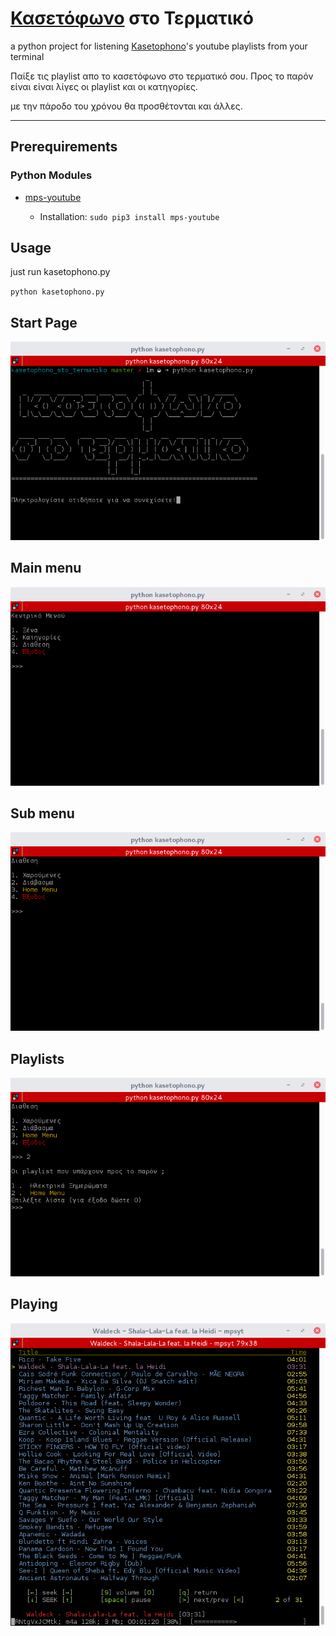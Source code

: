 # [Κασετόφωνο](http://www.kasetophono.com) στο Τερματικό

a python project for listening [Kasetophono](http://www.kasetophono.com)'s youtube playlists from your terminal

Παίξε τις playlist απο το κασετόφωνο στο τερματικό σου. Προς το παρόν είναι είναι λίγες οι playlist και οι κατηγορίες.

με την πάροδο του χρόνου θα προσθέτονται και άλλες.

---

## Prerequirements

### Python Modules

* [mps-youtube](https://github.com/mps-youtube/)

  * Installation:
    `sudo pip3 install mps-youtube`


## Usage

just run kasetophono.py

`python kasetophono.py`

## Start Page

![](/assets/start.png)

## Main menu

![](/assets/mainmenu.png)

## Sub menu

![](/assets/submenu.png)

## Playlists

![](/assets/playlists.png)

## Playing

![](/assets/python-playlist.png)

